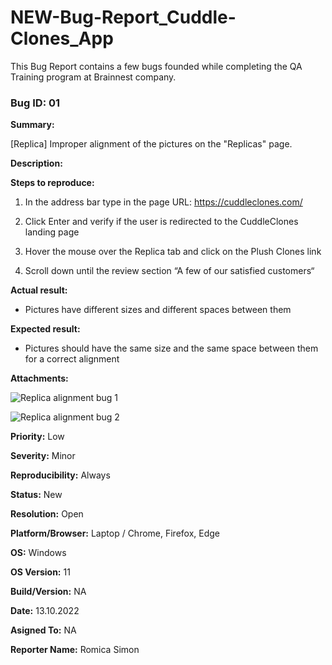 # NEW-Bug-Report_Cuddle-Clones_App
This Bug Report contains a few bugs founded while completing the QA Training program at Brainnest company.

### Bug ID: 01

**Summary:**

[Replica] Improper alignment of the pictures on the "Replicas" page.

**Description:**

**Steps to reproduce:**

1. In the address bar type in the page URL: https://cuddleclones.com/

2. Click Enter and verify if the user is redirected to the CuddleClones landing page

3. Hover the mouse over the Replica tab and click on the Plush Clones link

4. Scroll down until the review section “A few of our satisfied customers“ 

**Actual result:**
* Pictures have different sizes and different spaces between them

**Expected result:**
* Pictures should have the same size and the same space between them for a correct alignment

**Attachments:**

![Replica alignment bug 1](https://user-images.githubusercontent.com/85682689/221357304-92e74fa4-132a-4570-bc9c-a6e0c4dcec3b.png)


![Replica alignment bug 2](https://user-images.githubusercontent.com/85682689/221357372-6273566f-795c-485e-94ae-92681fca8f55.png)


**Priority:** Low

**Severity:** Minor

**Reproducibility:** Always
 
 **Status:** New
 
 **Resolution:** Open
 
 **Platform/Browser:** Laptop / Chrome, Firefox, Edge
 
 **OS:** Windows
 
 **OS Version:** 11
 
 **Build/Version:** NA
 
 **Date:** 13.10.2022
 
 **Asigned To:** NA
 
 **Reporter Name:** Romica Simon

